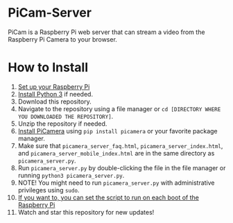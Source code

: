 # PiCam-Server
PiCam is a Raspberry Pi web server that can stream a video from the Raspberry Pi Camera to your browser.

# How to Install
1. [Set up your Raspberry Pi](https://www.raspberrypi.org/documentation/installation/)
2. [Install Python 3](https://realpython.com/installing-python/) if needed.
3. Download this repository.
4. Navigate to the repository using a file manager or `cd [DIRECTORY WHERE YOU DOWNLOADED THE REPOSITORY]`.
5. Unzip the repository if needed.
6. [Install PiCamera](https://pypi.org/project/picamera/) using `pip install picamera` or your favorite package manager.
7. Make sure that `picamera_server_faq.html`, `picamera_server_index.html`, and `picamera_server_mobile_index.html` are in the same directory as `picamera_server.py`.
8. Run `picamera_server.py` by double-clicking the file in the file manager or running `python3 picamera_server.py`.
9. NOTE! You might need to run `picamera_server.py` with administrative privileges using `sudo`.
10. [If you want to, you can set the script to run on each boot of the Raspberry Pi](https://raspberrypi.stackexchange.com/questions/8734/execute-script-on-start-up)
11. Watch and star this repository for new updates!
